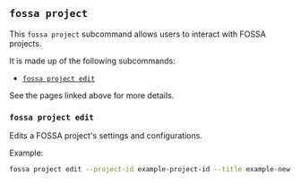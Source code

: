 ## `fossa project`

This `fossa project` subcommand allows users to interact with FOSSA projects.

It is made up of the following subcommands:

- [`fossa project edit`](./project/edit.md)

See the pages linked above for more details.

### `fossa project edit`

Edits a FOSSA project's settings and configurations. 

Example:

```bash
fossa project edit --project-id example-project-id --title example-new-project-title
```
